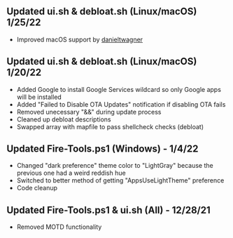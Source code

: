 ## Updated ui.sh & debloat.sh (Linux/macOS) 1/25/22
- Improved macOS support by [danieltwagner](https://github.com/danieltwagner)

## Updated ui.sh & debloat.sh (Linux/macOS) 1/20/22
- Added Google to  install Google Services wildcard so only Google apps will be installed
- Added "Failed to Disable OTA Updates" notification if disabling OTA fails
- Removed unecessary "&&" during update process
- Cleaned up debloat descriptions
- Swapped array with mapfile to pass shellcheck checks (debloat)

## Updated Fire-Tools.ps1 (Windows) - 1/4/22
- Changed "dark preference" theme color to "LightGray" because the previous one had a weird reddish hue
- Switched to better method of getting "AppsUseLightTheme" preference
- Code cleanup

## Updated Fire-Tools.ps1 & ui.sh (All) - 12/28/21
- Removed MOTD functionality
